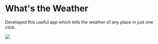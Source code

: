 # What's the Weather
Developed this useful app which tells the weather of any place in just one click.






![](Demo.gif)
